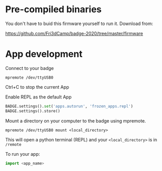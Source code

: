 # Pre-compiled binaries
You don't have to buid this firmware yourself to run it. Download from:

https://github.com/Fri3dCamp/badge-2020/tree/master/firmware

# App development

Connect to your badge 

``` shell
mpremote /dev/ttyUSB0
```

Ctrl+C to stop the current App

Enable REPL as the default App

``` python
BADGE.settings().set('apps.autorun', 'frozen_apps.repl')
BADGE.settings().store()
```

Mount a directory on your computer to the badge using mpremote.

``` shell
mpremote /dev/ttyUSB0 mount <local_directory>
```

This will open a python terminal (REPL) and your `<local_directory>` is in `/remote`

To run your app:

``` python
import <app_name>
```
